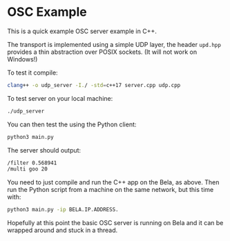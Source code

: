 # OSC Example

This is a quick example OSC server example in C++.

The transport is implemented using a simple UDP layer, the header ```upd.hpp``` provides
a thin abstraction over POSIX sockets. (It will not work on Windows!)

To test it compile:

```bash
clang++ -o udp_server -I./ -std=c++17 server.cpp udp.cpp
```

To test server on your local machine:

```bash
./udp_server
```

You can then test the using the Python client:

```bash
python3 main.py
```

The server should output:

```bash
/filter 0.568941
/multi goo 20
```

You need to just compile and run the C++ app on the Bela, as above. Then run the Python
script from a machine on the same network, but this time with:

```bash
python3 main.py -ip BELA.IP.ADDRESS.
```

Hopefully at this point the basic OSC server is running on Bela and it can be wrapped around
and stuck in a thread.
